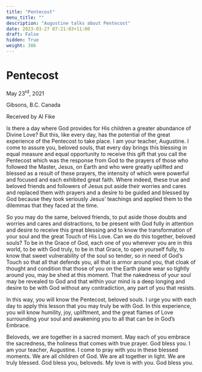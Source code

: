 ```yaml
---
title: "Pentecost"
menu_title: ""
description: "Augustine talks about Pentecost"
date: 2023-03-27 07:21:03+11:00
draft: False
hidden: True
weight: 386
---
```

# Pentecost
May 23<sup>rd</sup>, 2021

Gibsons, B.C. Canada

Received by Al Fike


Is there a day where God provides for His children a greater abundance of Divine Love? But this, like every day, has the potential of the great experience of the Pentecost to take place. I am your teacher, Augustine. I come to assure you, beloved souls, that every day brings this blessing in equal measure and equal opportunity to receive this gift that you call the Pentecost which was the response from God to the prayers of those who followed the Master, Jesus, on Earth and who were greatly uplifted and blessed as a result of these prayers, the intensity of which were powerful and focused and each exhibited great faith. Where indeed, these true and beloved friends and followers of Jesus put aside their worries and cares and replaced them with prayers and a desire to be guided and blessed by God because they took seriously Jesus’ teachings and applied them to the dilemmas that they faced at the time.

So you may do the same, beloved friends, to put aside those doubts and worries and cares and distractions, to be present with God fully in attention and desire to receive this great blessing and to know the transformation of your soul and the great Touch of His Love. Can we do this together, beloved souls? To be in the Grace of God, each one of you wherever you are in this world, to be with God truly, to be in that Grace, to open yourself fully, to know that sweet vulnerability of the soul so tender, so in need of God’s Touch so that all that defends you, all that is armor around you, that cloak of thought and condition that those of you on the Earth plane wear so tightly around you, may be shed at this moment. That the nakedness of your soul may be revealed to God and that within your mind is a deep longing and desire to be with God without any contradiction, any part of you that resists.

In this way, you will know the Pentecost, beloved souls. I urge you with each day to apply this lesson that you may truly be with God. In this experience, you will know humility, joy, upliftment, and the great flames of Love surrounding your soul and awakening you to all that can be in God’s Embrace.

Beloveds, we are together in a sacred moment. May each of you embrace the sacredness, the holiness that comes with true prayer. God bless you. I am your teacher, Augustine. I come to pray with you in these blessed moments. We are all children of God. We are all together in light. We are truly blessed. God bless you, beloveds. My love is with you. God bless you.